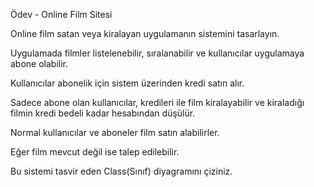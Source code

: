 Ödev - Online Film Sitesi


Online film satan veya kiralayan uygulamanın sistemini tasarlayın.



Uygulamada filmler listelenebilir, sıralanabilir ve kullanıcılar uygulamaya abone olabilir.


Kullanıcılar abonelik için sistem üzerinden kredi satın alır.


Sadece abone olan kullanıcılar, kredileri ile film kiralayabilir ve kiraladığı filmin kredi bedeli kadar hesabından düşülür.


Normal kullanıcılar ve aboneler film satın alabilirler.


Eğer film mevcut değil ise talep edilebilir.


Bu sistemi tasvir eden Class(Sınıf) diyagramını çiziniz.

